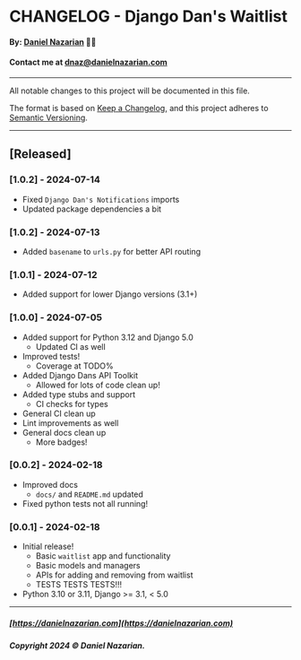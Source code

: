 # CHANGELOG - Django Dan's Waitlist
#### By: [Daniel Nazarian](https://danielnazarian) 🐧👹
#### Contact me at <dnaz@danielnazarian.com>

-------------------------------------------------------

All notable changes to this project will be documented in this file.

The format is based on [Keep a Changelog](https://keepachangelog.com/en/1.0.0/), and this project adheres to [Semantic Versioning](https://semver.org/spec/v2.0.0.html).

-------------------------------------------------------

## [Released]

### [1.0.2] - 2024-07-14
- Fixed `Django Dan's Notifications` imports
- Updated package dependencies a bit


### [1.0.2] - 2024-07-13
- Added `basename` to `urls.py` for better API routing


### [1.0.1] - 2024-07-12
- Added support for lower Django versions (3.1+)


### [1.0.0] - 2024-07-05
- Added support for Python 3.12 and Django 5.0
    - Updated CI as well
- Improved tests!
    - Coverage at TODO%
- Added Django Dans API Toolkit
    - Allowed for lots of code clean up!
- Added type stubs and support
    - CI checks for types
- General CI clean up
- Lint improvements as well
- General docs clean up
    - More badges!


### [0.0.2] - 2024-02-18
- Improved docs
    - `docs/` and `README.md` updated
- Fixed python tests not all running!


### [0.0.1] - 2024-02-18
- Initial release!
    - Basic `waitlist` app and functionality
    - Basic models and managers
    - APIs for adding and removing from waitlist
    - TESTS TESTS TESTS!!!
- Python 3.10 or 3.11, Django >= 3.1, < 5.0

-------------------------------------------------------

##### [https://danielnazarian.com](https://danielnazarian.com)

##### Copyright 2024 © Daniel Nazarian.
